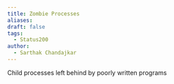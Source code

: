 ```yaml
---
title: Zombie Processes
aliases: 
draft: false
tags:
  - Status200
author:
  - Sarthak Chandajkar
---
```

Child processes left behind by poorly written programs

